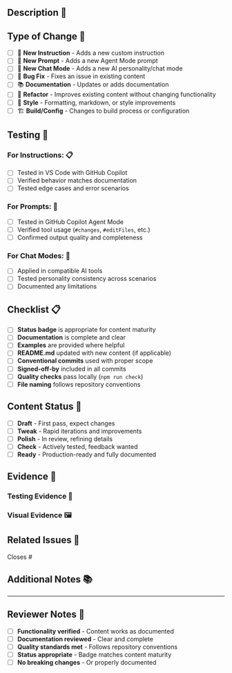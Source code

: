 ## Description 📝

<!-- Provide a clear and concise description of what this PR does -->

## Type of Change 🎯

<!-- Mark with an `x` all the types that apply -->

- [ ] 🧱 **New Instruction** - Adds a new custom instruction
- [ ] 🚀 **New Prompt** - Adds a new Agent Mode prompt
- [ ] 🤖 **New Chat Mode** - Adds a new AI personality/chat mode
- [ ] 🐛 **Bug Fix** - Fixes an issue in existing content
- [ ] 📚 **Documentation** - Updates or adds documentation
- [ ] 🔧 **Refactor** - Improves existing content without changing functionality
- [ ] 🎨 **Style** - Formatting, markdown, or style improvements
- [ ] 🏗️ **Build/Config** - Changes to build process or configuration

## Testing 🧪

<!-- Describe how you tested this change -->

### For Instructions: 📋

- [ ] Tested in VS Code with GitHub Copilot
- [ ] Verified behavior matches documentation
- [ ] Tested edge cases and error scenarios

### For Prompts: 📜

- [ ] Tested in GitHub Copilot Agent Mode
- [ ] Verified tool usage (`#changes`, `#editFiles`, etc.)
- [ ] Confirmed output quality and completeness

### For Chat Modes: 💬

- [ ] Applied in compatible AI tools
- [ ] Tested personality consistency across scenarios
- [ ] Documented any limitations

## Checklist 📋

<!-- Ensure all items are completed before requesting review -->

- [ ] **Status badge** is appropriate for content maturity
- [ ] **Documentation** is complete and clear
- [ ] **Examples** are provided where helpful
- [ ] **README.md** updated with new content (if applicable)
- [ ] **Conventional commits** used with proper scope
- [ ] **Signed-off-by** included in all commits
- [ ] **Quality checks** pass locally (`npm run check`)
- [ ] **File naming** follows repository conventions

## Content Status 🌟

<!-- What status badge should this content have? -->

- [ ] **Draft** - First pass, expect changes
- [ ] **Tweak** - Rapid iterations and improvements
- [ ] **Polish** - In review, refining details
- [ ] **Check** - Actively tested, feedback wanted
- [ ] **Ready** - Production-ready and fully documented

## Evidence 📸

<!-- Include screenshots, examples, or test results -->

### Testing Evidence 🧪

<!-- Show that you've tested this content -->

### Visual Evidence 🖼️

<!-- For UI changes, include before/after screenshots -->

## Related Issues 🔗

<!-- Link any related issues -->

Closes #<!-- issue number -->

## Additional Notes 📚

<!-- Any additional information that reviewers should know -->

---

## Reviewer Notes 🤝

<!-- For reviewers: -->

- [ ] **Functionality verified** - Content works as documented
- [ ] **Documentation reviewed** - Clear and complete
- [ ] **Quality standards met** - Follows repository conventions
- [ ] **Status appropriate** - Badge matches content maturity
- [ ] **No breaking changes** - Or properly documented
